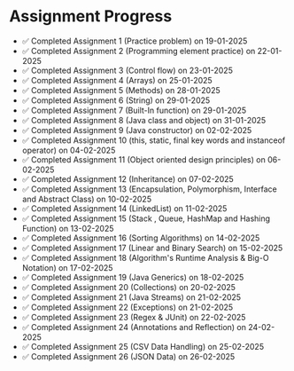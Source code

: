 # Assignment Progress

- ✅ Completed Assignment 1 (Practice problem) on 19-01-2025
- ✅ Completed Assignment 2 (Programming element practice) on 22-01-2025
- ✅ Completed Assignment 3 (Control flow) on 23-01-2025
- ✅ Completed Assignment 4 (Arrays) on 25-01-2025
- ✅ Completed Assignment 5 (Methods) on 28-01-2025
- ✅ Completed Assignment 6 (String) on 29-01-2025
- ✅ Completed Assignment 7 (Built-In function) on 29-01-2025
- ✅ Completed Assignment 8 (Java class and object) on 31-01-2025
- ✅ Completed Assignment 9 (Java constructor) on 02-02-2025
- ✅ Completed Assignment 10 (this, static, final key words and instanceof operator) on 04-02-2025
- ✅ Completed Assignment 11 (Object oriented design principles) on 06-02-2025
- ✅ Completed Assignment 12 (Inheritance) on 07-02-2025
- ✅ Completed Assignment 13 (Encapsulation, Polymorphism, Interface and Abstract Class) on 10-02-2025
- ✅ Completed Assignment 14 (LinkedList) on 11-02-2025
- ✅ Completed Assignment 15 (Stack , Queue, HashMap and Hashing Function) on 13-02-2025
- ✅ Completed Assignment 16 (Sorting Algorithms) on 14-02-2025
- ✅ Completed Assignment 17 (Linear and Binary Search) on 15-02-2025
- ✅ Completed Assignment 18 (Algorithm's Runtime Analysis & Big-O Notation) on 17-02-2025
- ✅ Completed Assignment 19 (Java Generics) on 18-02-2025
- ✅ Completed Assignment 20 (Collections) on 20-02-2025
- ✅ Completed Assignment 21 (Java Streams) on 21-02-2025
- ✅ Completed Assignment 22 (Exceptions) on 21-02-2025
- ✅ Completed Assignment 23 (Regex & JUnit) on 22-02-2025
- ✅ Completed Assignment 24 (Annotations and Reflection) on 24-02-2025
- ✅ Completed Assignment 25 (CSV Data Handling) on 25-02-2025
- ✅ Completed Assignment 26 (JSON Data) on 26-02-2025
